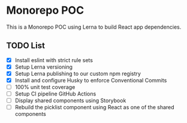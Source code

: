 # Monorepo POC
This is a Monorepo POC using Lerna to build React app dependencies.

## TODO List
- [x] Install eslint with strict rule sets
- [x] Setup Lerna versioning
- [x] Setup Lerna publishing to our custom npm registry
- [x] Install and configure Husky to enforce Conventional Commits
- [ ] 100% unit test coverage
- [ ] Setup CI pipeline GitHub Actions
- [ ] Display shared components using Storybook
- [ ] Rebuild the picklist component using React as one of the shared components
